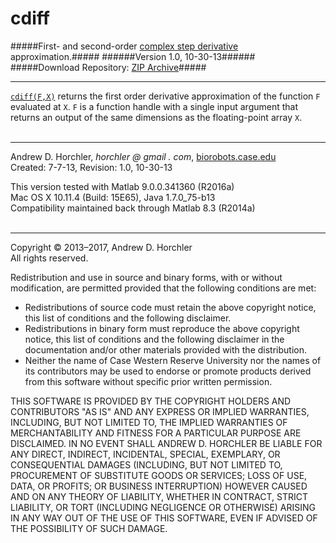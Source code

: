 cdiff
========
#####First- and second-order [complex step derivative](http://blogs.mathworks.com/cleve/2013/10/14/complex-step-differentiation/) approximation.#####
######Version 1.0, 10-30-13######
#####Download Repository: [ZIP Archive](https://github.com/horchler/cdiff/archive/master.zip)#####

--------

[```cdiff(F,X)```](https://github.com/horchler/cdiff/blob/master/cdiff.m) returns the first order derivative approximation of the function ```F``` evaluated at ```X```. ```F``` is a function handle with a single input argument that returns an output of the same dimensions as the floating-point array ```X```.  
&nbsp;  

--------

Andrew D. Horchler, *horchler @ gmail . com*, [biorobots.case.edu](http://biorobots.case.edu/)  
Created: 7-7-13, Revision: 1.0, 10-30-13  

This version tested with Matlab 9.0.0.341360 (R2016a)  
Mac OS X 10.11.4 (Build: 15E65), Java 1.7.0_75-b13  
Compatibility maintained back through Matlab 8.3 (R2014a)  
&nbsp;  

--------

Copyright &copy; 2013&ndash;2017, Andrew D. Horchler  
All rights reserved.  

Redistribution and use in source and binary forms, with or without modification, are permitted provided that the following conditions are met:
 * Redistributions of source code must retain the above copyright notice, this list of conditions and the following disclaimer.
 * Redistributions in binary form must reproduce the above copyright notice, this list of conditions and the following disclaimer in the documentation and/or other materials provided with the distribution.
 * Neither the name of Case Western Reserve University nor the names of its contributors may be used to endorse or promote products derived from this software without specific prior written permission.

THIS SOFTWARE IS PROVIDED BY THE COPYRIGHT HOLDERS AND CONTRIBUTORS "AS IS" AND ANY EXPRESS OR IMPLIED WARRANTIES, INCLUDING, BUT NOT LIMITED TO, THE IMPLIED WARRANTIES OF MERCHANTABILITY AND FITNESS FOR A PARTICULAR PURPOSE ARE DISCLAIMED. IN NO EVENT SHALL ANDREW D. HORCHLER BE LIABLE FOR ANY DIRECT, INDIRECT, INCIDENTAL, SPECIAL, EXEMPLARY, OR CONSEQUENTIAL DAMAGES (INCLUDING, BUT NOT LIMITED TO, PROCUREMENT OF SUBSTITUTE GOODS OR SERVICES; LOSS OF USE, DATA, OR PROFITS; OR BUSINESS INTERRUPTION) HOWEVER CAUSED AND ON ANY THEORY OF LIABILITY, WHETHER IN CONTRACT, STRICT LIABILITY, OR TORT (INCLUDING NEGLIGENCE OR OTHERWISE) ARISING IN ANY WAY OUT OF THE USE OF THIS SOFTWARE, EVEN IF ADVISED OF THE POSSIBILITY OF SUCH DAMAGE.